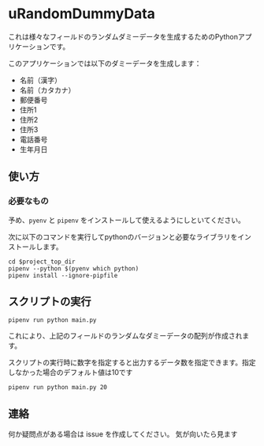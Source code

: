 # uRandomDummyData

これは様々なフィールドのランダムダミーデータを生成するためのPythonアプリケーションです。

このアプリケーションでは以下のダミーデータを生成します：

- 名前（漢字）
- 名前（カタカナ）
- 郵便番号
- 住所1
- 住所2
- 住所3
- 電話番号
- 生年月日

## 使い方

### 必要なもの

予め、`pyenv` と `pipenv` をインストールして使えるようにしといてください。

次に以下のコマンドを実行してpythonのバージョンと必要なライブラリをインストールします。

```shell
cd $project_top_dir
pipenv --python $(pyenv which python)
pipenv install --ignore-pipfile 
```

## スクリプトの実行

```shell
pipenv run python main.py
```

これにより、上記のフィールドのランダムなダミーデータの配列が作成されます。

スクリプトの実行時に数字を指定すると出力するデータ数を指定できます。指定しなかった場合のデフォルト値は10です

```shell
pipenv run python main.py 20
```

## 連絡

何か疑問点がある場合は issue を作成してください。
気が向いたら見ます